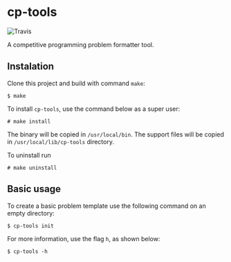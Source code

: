 # cp-tools

![Travis](https://travis-ci.org/edsomjr/competitive-problems-tools.svg?branch=master)

A competitive programming problem formatter tool. 

## Instalation

Clone this project and build with command `make`:

```
$ make
```

To install `cp-tools`, use the command below as a super user:

```
# make install
```

The binary will be copied in `/usr/local/bin`. The support files will be copied in `/usr/local/lib/cp-tools` directory.

To uninstall run

```
# make uninstall
```


## Basic usage

To create a basic problem template use the following command on an empty directory:

```
$ cp-tools init
```

For more information, use the flag `h`, as shown below:

```
$ cp-tools -h
```

